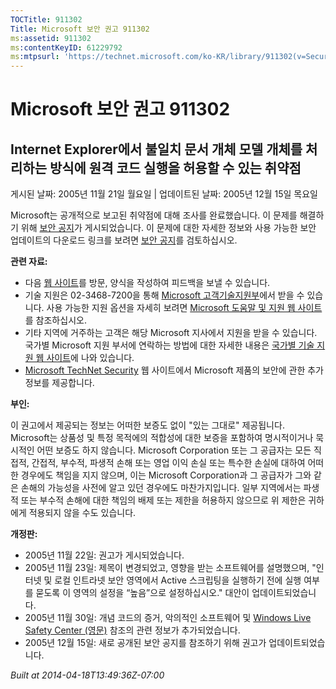 ```yaml
---
TOCTitle: 911302
Title: Microsoft 보안 권고 911302
ms:assetid: 911302
ms:contentKeyID: 61229792
ms:mtpsurl: 'https://technet.microsoft.com/ko-KR/library/911302(v=Security.10)'
---
```




Microsoft 보안 권고 911302
==========================

Internet Explorer에서 불일치 문서 개체 모델 개체를 처리하는 방식에 원격 코드 실행을 허용할 수 있는 취약점
---------------------------------------------------------------------------------------------------------

게시된 날짜: 2005년 11월 21일 월요일 | 업데이트된 날짜: 2005년 12월 15일 목요일

Microsoft는 공개적으로 보고된 취약점에 대해 조사를 완료했습니다. 이 문제를 해결하기 위해 [보안 공지](http://technet.microsoft.com/security/bulletin/ms05-054)가 게시되었습니다. 이 문제에 대한 자세한 정보와 사용 가능한 보안 업데이트의 다운로드 링크를 보려면 [보안 공지](http://technet.microsoft.com/security/bulletin/ms05-054)를 검토하십시오.

**관련 자료:**

-   다음 [웹 사이트](http://www.microsoft.com/korea/feedback/)를 방문, 양식을 작성하여 피드백을 보낼 수 있습니다.
-   기술 지원은 02-3468-7200을 통해 [Microsoft 고객기술지원부](http://go.microsoft.com/fwlink/?linkid=21131)에서 받을 수 있습니다. 사용 가능한 지원 옵션을 자세히 보려면 [Microsoft 도움말 및 지원 웹 사이트](http://support.microsoft.com/)를 참조하십시오.
-   기타 지역에 거주하는 고객은 해당 Microsoft 지사에서 지원을 받을 수 있습니다. 국가별 Microsoft 지원 부서에 연락하는 방법에 대한 자세한 내용은 [국가별 기술 지원 웹 사이트](http://go.microsoft.com/fwlink/?linkid=21155)에 나와 있습니다.
-   [Microsoft TechNet Security](http://www.microsoft.com/korea/technet/security/default.asp) 웹 사이트에서 Microsoft 제품의 보안에 관한 추가 정보를 제공합니다.

**부인:**

이 권고에서 제공되는 정보는 어떠한 보증도 없이 "있는 그대로" 제공됩니다. Microsoft는 상품성 및 특정 목적에의 적합성에 대한 보증을 포함하여 명시적이거나 묵시적인 어떤 보증도 하지 않습니다. Microsoft Corporation 또는 그 공급자는 모든 직접적, 간접적, 부수적, 파생적 손해 또는 영업 이익 손실 또는 특수한 손실에 대하여 어떠한 경우에도 책임을 지지 않으며, 이는 Microsoft Corporation과 그 공급자가 그와 같은 손해의 가능성을 사전에 알고 있던 경우에도 마찬가지입니다. 일부 지역에서는 파생적 또는 부수적 손해에 대한 책임의 배제 또는 제한을 허용하지 않으므로 위 제한은 귀하에게 적용되지 않을 수도 있습니다.

**개정판:**

-   2005년 11월 22일: 권고가 게시되었습니다.
-   2005년 11월 23일: 제목이 변경되었고, 영향을 받는 소프트웨어를 설명했으며, "인터넷 및 로컬 인트라넷 보안 영역에서 Active 스크립팅을 실행하기 전에 실행 여부를 묻도록 이 영역의 설정을 “높음”으로 설정하십시오." 대안이 업데이트되었습니다.
-   2005년 11월 30일: 개념 코드의 증거, 악의적인 소프트웨어 및 [Windows Live Safety Center (영문)](http://safety.live.com/) 참조의 관련 정보가 추가되었습니다.
-   2005년 12월 15일: 새로 공개된 보안 공지를 참조하기 위해 권고가 업데이트되었습니다.

*Built at 2014-04-18T13:49:36Z-07:00*
